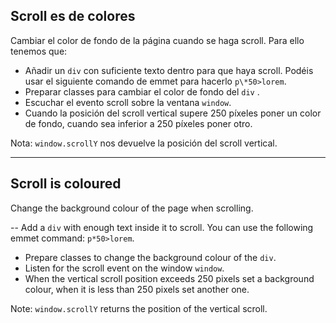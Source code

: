 ## Scroll es de colores

Cambiar el color de fondo de la página cuando se haga scroll. Para ello tenemos que:

- Añadir un `div` con suficiente texto dentro para que haya scroll. Podéis usar el siguiente comando de emmet para hacerlo `p\*50>lorem`.
- Preparar classes para cambiar el color de fondo del `div` .
- Escuchar el evento scroll sobre la ventana `window`.
- Cuando la posición del scroll vertical supere 250 píxeles poner un color de fondo, cuando sea inferior a 250 píxeles poner otro.

Nota: `window.scrollY` nos devuelve la posición del scroll vertical.

---

## Scroll is coloured

Change the background colour of the page when scrolling.

-- Add a `div` with enough text inside it to scroll. You can use the following emmet command: `p*50>lorem`.

- Prepare classes to change the background colour of the `div`.
- Listen for the scroll event on the window `window`.
- When the vertical scroll position exceeds 250 pixels set a background colour, when it is less than 250 pixels set another one.

Note: `window.scrollY` returns the position of the vertical scroll.
